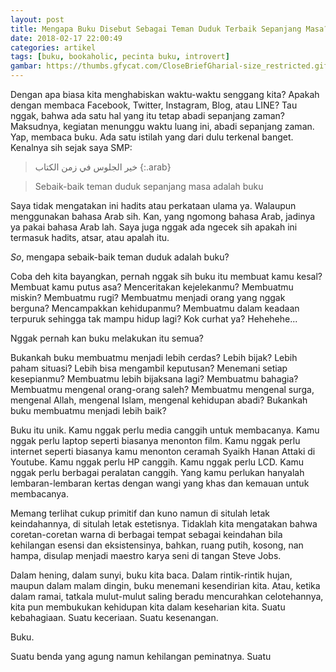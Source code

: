 ```yaml
---
layout: post
title: Mengapa Buku Disebut Sebagai Teman Duduk Terbaik Sepanjang Masa?
date: 2018-02-17 22:00:49
categories: artikel
tags: [buku, bookaholic, pecinta buku, introvert]
gambar: https://thumbs.gfycat.com/CloseBriefGharial-size_restricted.gif
---
```


Dengan apa biasa kita menghabiskan waktu-waktu senggang kita? Apakah dengan membaca Facebook, Twitter, Instagram, Blog, atau LINE? Tau nggak, bahwa ada satu hal yang itu tetap abadi sepanjang zaman? Maksudnya, kegiatan menunggu waktu luang ini, abadi sepanjang zaman. Yap, membaca buku. Ada satu istilah yang dari dulu terkenal banget. Kenalnya sih sejak saya SMP:

> خير الجلوس في زمن الكتاب
{:.arab}

> Sebaik-baik teman duduk sepanjang masa adalah buku

Saya tidak mengatakan ini hadits atau perkataan ulama ya. Walaupun menggunakan bahasa Arab sih. Kan, yang ngomong bahasa Arab, jadinya ya pakai bahasa Arab lah. Saya juga nggak ada ngecek sih apakah ini termasuk hadits, atsar, atau apalah itu.

_So_, mengapa sebaik-baik teman duduk adalah buku?

Coba deh kita bayangkan, pernah nggak sih buku itu membuat kamu kesal? Membuat kamu putus asa? Menceritakan kejelekanmu? Membuatmu miskin? Membuatmu rugi? Membuatmu menjadi orang yang nggak berguna? Mencampakkan kehidupanmu? Membuatmu dalam keadaan terpuruk sehingga tak mampu hidup lagi? Kok curhat ya? Hehehehe...

Nggak pernah kan buku melakukan itu semua?

Bukankah buku membuatmu menjadi lebih cerdas? Lebih bijak? Lebih paham situasi? Lebih bisa mengambil keputusan? Menemani setiap kesepianmu? Membuatmu lebih bijaksana lagi? Membuatmu bahagia? Membuatmu mengenal orang-orang saleh? Membuatmu mengenal surga, mengenal Allah, mengenal Islam, mengenal kehidupan abadi? Bukankah buku membuatmu menjadi lebih baik?

Buku itu unik. Kamu nggak perlu media canggih untuk membacanya. Kamu nggak perlu laptop seperti biasanya menonton film. Kamu nggak perlu internet seperti biasanya kamu menonton ceramah Syaikh Hanan Attaki di Youtube. Kamu nggak perlu HP canggih. Kamu nggak perlu LCD. Kamu nggak perlu berbagai peralatan canggih. Yang kamu perlukan hanyalah lembaran-lembaran kertas dengan wangi yang khas dan kemauan untuk membacanya.

Memang terlihat cukup primitif dan kuno namun di situlah letak keindahannya, di situlah letak estetisnya. Tidaklah kita mengatakan bahwa coretan-coretan warna di berbagai tempat sebagai keindahan bila kehilangan esensi dan eksistensinya, bahkan, ruang putih, kosong, nan hampa, disulap menjadi maestro karya seni di tangan Steve Jobs.

Dalam hening, dalam sunyi, buku kita baca. Dalam rintik-rintik hujan, maupun dalam malam dingin, buku menemani kesendirian kita. Atau, ketika dalam ramai, tatkala mulut-mulut saling beradu mencurahkan celotehannya, kita pun membukukan kehidupan kita dalam keseharian kita. Suatu kebahagiaan. Suatu keceriaan. Suatu kesenangan.

Buku.

Suatu benda yang agung namun kehilangan peminatnya. Suatu 
